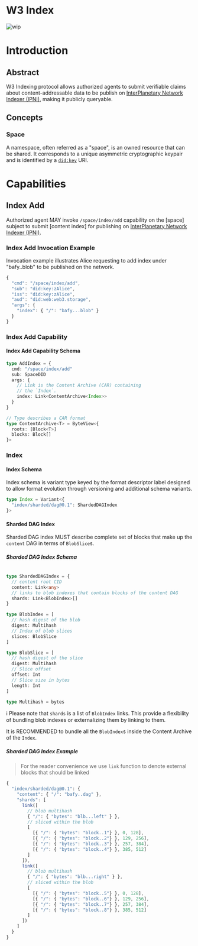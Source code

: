 # W3 Index

![wip](https://img.shields.io/badge/status-wip-orange.svg?style=flat-square)

# Introduction

## Abstract

W3 Indexing protocol allows authorized agents to submit verifiable claims about content-addressable data to be publish on [InterPlanetary Network Indexer (IPNI)][IPNI], making it publicly queryable.

## Concepts

### Space

A namespace, often referred as a "space", is an owned resource that can be shared. It corresponds to a unique asymmetric cryptographic keypair and is identified by a [`did:key`] URI.

# Capabilities

## Index Add

Authorized agent MAY invoke `/space/index/add` capability on the [space] subject to submit [content index] for publishing on [InterPlanetary Network Indexer (IPNI)][IPNI].

### Index Add Invocation Example

Invocation example illustrates Alice requesting to add index under "bafy..blob" to be published on the network.

```js
{
  "cmd": "/space/index/add",
  "sub": "did:key:zAlice",
  "iss": "did:key:zAlice",
  "aud": "did:web:web3.storage",
  "args": {
    "index": { "/": "bafy...blob" }
  }
}
```

### Index Add Capability

#### Index Add Capability Schema

```ts
type AddIndex = {
  cmd: "/space/index/add"
  sub: SpaceDID
  args: {
    // Link is the Content Archive (CAR) containing
    // the `Index`.
    index: Link<ContentArchive<Index>>
  }
}

// Type describes a CAR format
type ContentArchive<T> = ByteView<{
  roots: [Block<T>]
  blocks: Block[]
}>
```

### Index

#### Index Schema

Index schema is variant type keyed by the format descriptor label designed to allow format evolution through versioning and additional schema variants.

```ts
type Index = Variant<{
  "index/sharded/dag@0.1": ShardedDAGIndex
}>
```

#### Sharded DAG Index

Sharded DAG index MUST describe complete set of blocks that make up the `content` DAG in terms of `BlobSlice`s.

##### Sharded DAG Index Schema

```ts

type ShardedDAGIndex = {
  // content root CID
  content: Link<any>
  // links to blob indexes that contain blocks of the content DAG
  shards: Link<BlobIndex>[]
}

type BlobIndex = [
  // hash digest of the blob
  digest: Multihash
  // Index of blob slices
  slices: BlobSlice
]

type BlobSlice = [
  // hash digest of the slice
  digest: Multihash
  // Slice offset
  offset: Int
  // Slice size in bytes
  length: Int
]

type Multihash = bytes
```

ℹ️ Please note that `shards` is a list of `BlobIndex` links. This provide a flexibility of bundling blob indexes or externalizing them by linking to them.

It is RECOMMENDED to bundle all the `BlobIndex`s inside the Content Archive of the `Index`.

##### Sharded DAG Index Example

> For the reader convenience we use `link` function to denote external blocks that should be linked

```js
{
  "index/sharded/dag@0.1": {
    "content": { "/": "bafy..dag" },
    "shards": [
      link([
        // blob multihash
        { "/": { "bytes": "blb...left" } },
        // sliced within the blob
        [
          [{ "/": { "bytes": "block..1"} }, 0, 128],
          [{ "/": { "bytes": "block..2"} }, 129, 256],
          [{ "/": { "bytes": "block..3"} }, 257, 384],
          [{ "/": { "bytes": "block..4"} }, 385, 512]
        ]
      ]),
      link([
        // blob multihash
        { "/": { "bytes": "blb...right" } },
        // sliced within the blob
        [
          [{ "/": { "bytes": "block..5"} }, 0, 128],
          [{ "/": { "bytes": "block..6"} }, 129, 256],
          [{ "/": { "bytes": "block..7"} }, 257, 384],
          [{ "/": { "bytes": "block..8"} }, 385, 512]
        ]
      ])
    ]
  }
}
```

[IPNI]:https://github.com/ipni/specs/blob/main/IPNI.md
[`did:key`]:https://w3c-ccg.github.io/did-method-key/

